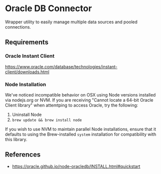 # Oracle DB Connector

Wrapper utility to easily manage multiple data sources and pooled connections.

## Requirements

### Oracle Instant Client

https://www.oracle.com/database/technologies/instant-client/downloads.html

### Node Installation

We've noticed incompatible behavior on OSX using Node versions installed via nodejs.org or NVM. If you are receiving "Cannot locate a 64-bit Oracle Client library" when attemtping to access Oracle, try the following:

1. Uninstall Node
2. `brew update && brew install node`

If you wish to use NVM to maintain parallel Node installations, ensure that it defaults to using the Brew-installed `system` installation for compatibility with this library.

## References

- https://oracle.github.io/node-oracledb/INSTALL.html#quickstart
